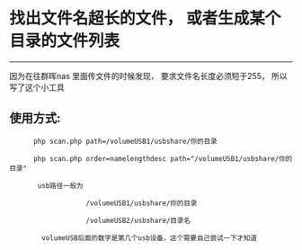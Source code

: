 # 找出文件名超长的文件， 或者生成某个目录的文件列表
------
因为在往群晖nas 里面传文件的时候发现， 要求文件名长度必须短于255， 所以写了这个小工具


## 使用方式:

          php scan.php path=/volumeUSB1/usbshare/你的目录
          
          php scan.php order=namelengthdesc path="/volumeUSB1/usbshare/你的目录"
          
           usb路径一般为 
           
                       /volumeUSB1/usbshare/你的目录
                       
                       /volumeUSB2/usbshare/目录名
                       
            volumeUSB后面的数字是第几个usb设备，这个需要自己尝试一下才知道
